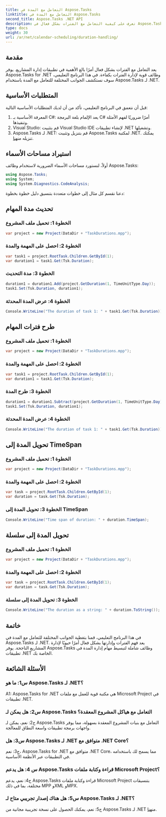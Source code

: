 ```yaml
---
title: التعامل مع المدة في Aspose.Tasks
linktitle: التعامل مع المدة في Aspose.Tasks
second_title: Aspose.Tasks .NET API
description: تعرف على كيفية التعامل مع الفترات بشكل فعال في Aspose.Tasks لـ .NET من خلال البرامج التعليمية خطوة بخطوة.
type: docs
weight: 30
url: /ar/net/calendar-scheduling/duration-handling/
---
```

## مقدمة

يعد التعامل مع الفترات بشكل فعال أمرًا بالغ الأهمية في تطبيقات إدارة المشاريع. يوفر Aspose.Tasks for .NET وظائف قوية لإدارة الفترات بكفاءة. في هذا البرنامج التعليمي، سوف نستكشف الجوانب المختلفة للتعامل مع المدة باستخدام Aspose.Tasks لـ .NET.

## المتطلبات الأساسية

قبل أن نتعمق في البرنامج التعليمي، تأكد من أن لديك المتطلبات الأساسية التالية:

1. المعرفة الأساسية بـ C#: يعد الإلمام بلغة البرمجة C# أمرًا ضروريًا لفهم الأمثلة وتنفيذها.
2. Visual Studio: قم بتثبيت Visual Studio IDE لإنشاء تطبيقات .NET وتشغيلها.
3.  Aspose.Tasks لـ .NET: قم بتنزيل وتثبيت Aspose.Tasks لمكتبة .NET. يمكنك تنزيله من[هنا](https://releases.aspose.com/tasks/net/).

## استيراد مساحات الأسماء

أولاً، لنستورد مساحات الأسماء الضرورية لاستخدام وظائف Aspose.Tasks:

```csharp
using Aspose.Tasks;
using System;
using System.Diagnostics.CodeAnalysis;


```

دعنا نقسم كل مثال إلى خطوات متعددة بتنسيق دليل خطوة بخطوة:

## تحديث مدة المهام

### الخطوة 1: تحميل ملف المشروع

```csharp
var project = new Project(DataDir + "TaskDurations.mpp");
```

### الخطوة 2: احصل على المهمة والمدة

```csharp
var task1 = project.RootTask.Children.GetById(1);
var duration1 = task1.Get(Tsk.Duration);
```

### الخطوة 3: مدة التحديث

```csharp
duration1 = duration1.Add(project.GetDuration(1, TimeUnitType.Day));
task1.Set(Tsk.Duration, duration1);
```

### الخطوة 4: عرض المدة المحدثة

```csharp
Console.WriteLine("The duration of task 1: " + task1.Get(Tsk.Duration));
```

## طرح فترات المهام

### الخطوة 1: تحميل ملف المشروع

```csharp
var project = new Project(DataDir + "TaskDurations.mpp");
```

### الخطوة 2: احصل على المهمة والمدة

```csharp
var task1 = project.RootTask.Children.GetById(1);
var duration1 = task1.Get(Tsk.Duration);
```

### الخطوة 3: طرح المدة

```csharp
duration1 = duration1.Subtract(project.GetDuration(1, TimeUnitType.Day));
task1.Set(Tsk.Duration, duration1);
```

### الخطوة 4: عرض المدة المحدثة

```csharp
Console.WriteLine("The duration of task 1: " + task1.Get(Tsk.Duration));
```

## تحويل المدة إلى TimeSpan

### الخطوة 1: تحميل ملف المشروع

```csharp
var project = new Project(DataDir + "TaskDurations.mpp");
```

### الخطوة 2: احصل على المهمة والمدة

```csharp
var task = project.RootTask.Children.GetById(1);
var duration = task.Get(Tsk.Duration);
```

### الخطوة 3: تحويل المدة إلى TimeSpan

```csharp
Console.WriteLine("Time span of duration: " + duration.TimeSpan);
```

## تحويل المدة إلى سلسلة

### الخطوة 1: تحميل ملف المشروع

```csharp
var project = new Project(DataDir + "TaskDurations.mpp");
```

### الخطوة 2: احصل على المهمة والمدة

```csharp
var task = project.RootTask.Children.GetById(1);
var duration = task.Get(Tsk.Duration);
```

### الخطوة 3: تحويل المدة إلى سلسلة

```csharp
Console.WriteLine("The duration as a string: " + duration.ToString());
```

## خاتمة

في هذا البرنامج التعليمي، قمنا بتغطية الجوانب المختلفة للتعامل مع المدة في Aspose.Tasks لـ .NET. يعد فهم الفترات وإدارتها بشكل فعال أمرًا حيويًا لإدارة المشاريع الناجحة. يوفر Aspose.Tasks وظائف شاملة لتبسيط مهام إدارة المدة في تطبيقات .NET الخاصة بك.

## الأسئلة الشائعة

### س1: ما هو Aspose.Tasks لـ .NET؟

A1: Aspose.Tasks for .NET هي مكتبة قوية للعمل مع ملفات Microsoft Project في تطبيقات .NET.

### س2: هل يمكن لـ Aspose.Tasks التعامل مع هياكل المشروع المعقدة؟

ج2: نعم، يمكن لـ Aspose.Tasks التعامل مع بنيات المشروع المعقدة بسهولة، مما يوفر واجهات برمجة تطبيقات واسعة النطاق للمعالجة.

### س3: هل Aspose.Tasks لـ .NET متوافق مع .NET Core؟

ج3: نعم، Aspose.Tasks for .NET متوافق مع .NET Core، مما يسمح لك باستخدامه في التطبيقات عبر الأنظمة الأساسية.

### س 4: هل يدعم Aspose.Tasks قراءة وكتابة ملفات Microsoft Project؟

ج4: نعم، يدعم Aspose.Tasks قراءة وكتابة ملفات Microsoft Project بتنسيقات مختلفة، بما في ذلك MPP وXML وMPX.

### س5: هل هناك إصدار تجريبي متاح لـ Aspose.Tasks لـ .NET؟

ج5: نعم، يمكنك الحصول على نسخة تجريبية مجانية من Aspose.Tasks لـ .NET من[هنا](https://releases.aspose.com/).
